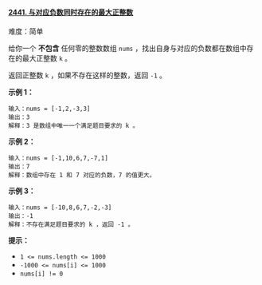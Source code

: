 #### [2441\. 与对应负数同时存在的最大正整数](https://leetcode.cn/problems/largest-positive-integer-that-exists-with-its-negative/)

难度：简单

给你一个 **不包含** 任何零的整数数组 `nums` ，找出自身与对应的负数都在数组中存在的最大正整数 `k` 。

返回正整数 `k` ，如果不存在这样的整数，返回 `-1` 。

**示例 1：**

```
输入：nums = [-1,2,-3,3]
输出：3
解释：3 是数组中唯一一个满足题目要求的 k 。
```

**示例 2：**

```
输入：nums = [-1,10,6,7,-7,1]
输出：7
解释：数组中存在 1 和 7 对应的负数，7 的值更大。
```

**示例 3：**

```
输入：nums = [-10,8,6,7,-2,-3]
输出：-1
解释：不存在满足题目要求的 k ，返回 -1 。
```

**提示：**

-   `1 <= nums.length <= 1000`
-   `-1000 <= nums[i] <= 1000`
-   `nums[i] != 0`
